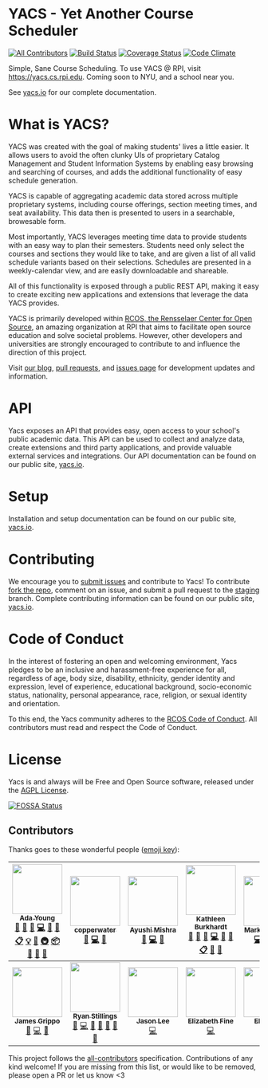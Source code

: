 # YACS - Yet Another Course Scheduler
[![All Contributors](https://img.shields.io/badge/all_contributors-14-orange.svg?style=flat-square)](#contributors)
[![Build Status](https://img.shields.io/travis/YACS-RCOS/yacs/master.svg)](https://travis-ci.org/YACS-RCOS/yacs)
[![Coverage Status](https://img.shields.io/coveralls/YACS-RCOS/yacs.svg)](https://coveralls.io/github/YACS-RCOS/yacs?branch=master)
[![Code Climate](https://img.shields.io/codeclimate/github/YACS-RCOS/yacs.svg)](https://codeclimate.com/github/YACS-RCOS/yacs)

Simple, Sane Course Scheduling. To use YACS @ RPI, visit https://yacs.cs.rpi.edu. Coming soon to NYU, and a school near you.

See [yacs.io](https://yacs.io) for our complete documentation.

# What is YACS?

YACS was created with the goal of making students' lives a little easier. It allows users to avoid the often clunky UIs of proprietary Catalog Management and Student Information Systems by enabling easy browsing and searching of courses, and adds the additional functionality of easy schedule generation.

YACS is capable of aggregating academic data stored across multiple proprietary systems, including course offerings, section meeting times, and seat availability. This data then is presented to users in a searchable, browesable form.

Most importantly, YACS leverages meeting time data to provide students with an easy way to plan their semesters. Students need only select the courses and sections they would like to take, and are given a list of all valid schedule variants based on their selections. Schedules are presented in a weekly-calendar view, and are easily downloadable and shareable.

All of this functionality is exposed through a public REST API, making it easy to create exciting new applications and extensions that leverage the data YACS provides.

YACS is primarily developed within [RCOS, the Rensselaer Center for Open Source](https://rcos.io), an amazing organization at RPI that aims to facilitate open source education and solve societal problems. However, other developers and universities are strongly encouraged to contribute to and influence the direction of this project.

Visit [our blog](https://yacs-rcos.github.io/), [pull requests](https://github.com/YACS-RCOS/yacs/pulls), and [issues page](https://github.com/YACS-RCOS/yacs/issues) for development updates and information.

# API

Yacs exposes an API that provides easy, open access to your school's public academic data. This API can be used to collect and analyze data, create extensions and third party applications, and provide valuable external services and integrations. Our API documentation can be found on our public site, [yacs.io](https://yacs.io/#/api_doc).

# Setup

Installation and setup documentation can be found on our public site, [yacs.io](https://yacs.io/#/contributors/setup_guide).

# Contributing

We encourage you to [submit issues](https://github.com/YACS-RCOS/yacs/issues/new) and contribute to Yacs! To contribute [fork the repo](https://github.com/YACS-RCOS/yacs/fork), comment on an issue, and submit a pull request to the [staging](https://github.com/YACS-RCOS/yacs/tree/staging) branch. Complete contributing information can be found on our public site, [yacs.io](https://yacs.io/#/contributors/getting_started).

# Code of Conduct

In the interest of fostering an open and welcoming environment, Yacs pledges to be an inclusive and harassment-free experience for  all, regardless of age, body size, disability, ethnicity, gender identity and expression, level of experience, educational background, socio-economic status, nationality, personal appearance, race, religion, or sexual identity and orientation.

To this end, the Yacs community adheres to the [RCOS Code of Conduct](CODE_OF_CONDUCT.md). All contributors must read and respect the Code of Conduct.

# License

Yacs is and always will be Free and Open Source software, released under the [AGPL License](LICENSE.md).

[![FOSSA Status](https://app.fossa.io/api/projects/git%2Bgithub.com%2FYACS-RCOS%2Fyacs.svg?type=large)](https://app.fossa.io/projects/git%2Bgithub.com%2FYACS-RCOS%2Fyacs?ref=badge_large)
## Contributors

Thanks goes to these wonderful people ([emoji key](https://github.com/kentcdodds/all-contributors#emoji-key)):

<!-- ALL-CONTRIBUTORS-LIST:START - Do not remove or modify this section -->
<!-- prettier-ignore -->
| [<img src="https://avatars1.githubusercontent.com/u/787225?v=4" width="100px;"/><br /><sub><b>Ada Young</b></sub>](https://github.com/Bad-Science)<br />[💬](#question-Bad-Science "Answering Questions") [📝](#blog-Bad-Science "Blogposts") [🐛](https://github.com/yacs-rcos/yacs/issues?q=author%3ABad-Science "Bug reports") [💻](https://github.com/yacs-rcos/yacs/commits?author=Bad-Science "Code") [🎨](#design-Bad-Science "Design") [📖](https://github.com/yacs-rcos/yacs/commits?author=Bad-Science "Documentation") [📋](#eventOrganizing-Bad-Science "Event Organizing") [💡](#example-Bad-Science "Examples") [🤔](#ideas-Bad-Science "Ideas, Planning, & Feedback") [🚇](#infra-Bad-Science "Infrastructure (Hosting, Build-Tools, etc)") [📦](#platform-Bad-Science "Packaging/porting to new platform") [👀](#review-Bad-Science "Reviewed Pull Requests") [📢](#talk-Bad-Science "Talks") [🔧](#tool-Bad-Science "Tools") | [<img src="https://avatars3.githubusercontent.com/u/8742183?v=4" width="100px;"/><br /><sub><b>copperwater</b></sub>](https://github.com/copperwater)<br />[📝](#blog-copperwater "Blogposts") [💻](https://github.com/yacs-rcos/yacs/commits?author=copperwater "Code") [🎨](#design-copperwater "Design") | [<img src="https://avatars3.githubusercontent.com/u/12902777?v=4" width="100px;"/><br /><sub><b>Ayushi Mishra</b></sub>](https://github.com/YushYush)<br />[📝](#blog-YushYush "Blogposts") [💻](https://github.com/yacs-rcos/yacs/commits?author=YushYush "Code") [🎨](#design-YushYush "Design") | [<img src="https://avatars1.githubusercontent.com/u/11298269?v=4" width="100px;"/><br /><sub><b>Kathleen Burkhardt</b></sub>](http://kburk.me)<br />[💬](#question-kburk1997 "Answering Questions") [📝](#blog-kburk1997 "Blogposts") [🐛](https://github.com/yacs-rcos/yacs/issues?q=author%3Akburk1997 "Bug reports") [💻](https://github.com/yacs-rcos/yacs/commits?author=kburk1997 "Code") [🎨](#design-kburk1997 "Design") [📖](https://github.com/yacs-rcos/yacs/commits?author=kburk1997 "Documentation") [📋](#eventOrganizing-kburk1997 "Event Organizing") [👀](#review-kburk1997 "Reviewed Pull Requests") [📢](#talk-kburk1997 "Talks") | [<img src="https://avatars1.githubusercontent.com/u/6090509?v=4" width="100px;"/><br /><sub><b>Mark Robinson</b></sub>](https://robinm8.github.io)<br />[💻](https://github.com/yacs-rcos/yacs/commits?author=robinm8 "Code") [🚇](#infra-robinm8 "Infrastructure (Hosting, Build-Tools, etc)") [📦](#platform-robinm8 "Packaging/porting to new platform") | [<img src="https://avatars3.githubusercontent.com/u/5081926?v=4" width="100px;"/><br /><sub><b>HaoxinLuo</b></sub>](https://github.com/HaoxinLuo)<br />[💻](https://github.com/yacs-rcos/yacs/commits?author=HaoxinLuo "Code") [🔧](#tool-HaoxinLuo "Tools") | [<img src="https://avatars1.githubusercontent.com/u/808569?v=4" width="100px;"/><br /><sub><b>Arijit Deb</b></sub>](https://github.com/digitalninja)<br />[💻](https://github.com/yacs-rcos/yacs/commits?author=digitalninja "Code") [🚇](#infra-digitalninja "Infrastructure (Hosting, Build-Tools, etc)") |
| :---: | :---: | :---: | :---: | :---: | :---: | :---: |
| [<img src="https://avatars0.githubusercontent.com/u/10825114?v=4" width="100px;"/><br /><sub><b>James Grippo</b></sub>](https://github.com/JGrippo)<br />[📝](#blog-JGrippo "Blogposts") [💻](https://github.com/yacs-rcos/yacs/commits?author=JGrippo "Code") [🎨](#design-JGrippo "Design") | [<img src="https://avatars3.githubusercontent.com/u/1652623?v=4" width="100px;"/><br /><sub><b>Ryan Stillings</b></sub>](http://imryans.com)<br />[📝](#blog-rystills "Blogposts") [💻](https://github.com/yacs-rcos/yacs/commits?author=rystills "Code") [🎨](#design-rystills "Design") [📖](https://github.com/yacs-rcos/yacs/commits?author=rystills "Documentation") [🤔](#ideas-rystills "Ideas, Planning, & Feedback") [🔌](#plugin-rystills "Plugin/utility libraries") [📢](#talk-rystills "Talks") | [<img src="https://avatars2.githubusercontent.com/u/12802389?v=4" width="100px;"/><br /><sub><b>Jason Lee</b></sub>](https://github.com/jzblee)<br />[💻](https://github.com/yacs-rcos/yacs/commits?author=jzblee "Code") | [<img src="https://avatars2.githubusercontent.com/u/16389223?v=4" width="100px;"/><br /><sub><b>Elizabeth Fine</b></sub>](http://fine.net)<br />[💻](https://github.com/yacs-rcos/yacs/commits?author=elizabethfinedev "Code") | [<img src="https://avatars2.githubusercontent.com/u/18558130?v=4" width="100px;"/><br /><sub><b>Eli Schiff</b></sub>](https://github.com/elihschiff)<br />[💻](https://github.com/yacs-rcos/yacs/commits?author=elihschiff "Code") | [<img src="https://avatars0.githubusercontent.com/u/25712694?v=4" width="100px;"/><br /><sub><b>Shay Rosado</b></sub>](https://github.com/shaynajrosado)<br />[💻](https://github.com/yacs-rcos/yacs/commits?author=shaynajrosado "Code") | [<img src="https://avatars3.githubusercontent.com/u/35609442?v=4" width="100px;"/><br /><sub><b>Daniel Ackermans</b></sub>](https://github.com/marchdan)<br />[📝](#blog-marchdan "Blogposts") [💻](https://github.com/yacs-rcos/yacs/commits?author=marchdan "Code") [⚠️](https://github.com/yacs-rcos/yacs/commits?author=marchdan "Tests") |
<!-- ALL-CONTRIBUTORS-LIST:END -->

This project follows the [all-contributors](https://github.com/kentcdodds/all-contributors) specification. Contributions of any kind welcome! If you are missing from this list, or would like to be removed, please open a PR or let us know <3